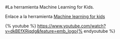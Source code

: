 #La herramienta Machine Learning for Kids.

Enlace a la herramienta [Machine learning for kids](https://machinelearningforkids.co.uk/#!/about)

{% youtube %} https://www.youtube.com/watch?v=dkBEfXRjqdg&feature=emb_logo{% endyoutube %} 